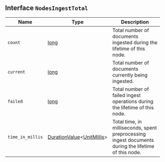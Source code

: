 ## Interface `NodesIngestTotal`

| Name | Type | Description |
| - | - | - |
| `count` | [long](./long.md) | Total number of documents ingested during the lifetime of this node. |
| `current` | [long](./long.md) | Total number of documents currently being ingested. |
| `failed` | [long](./long.md) | Total number of failed ingest operations during the lifetime of this node. |
| `time_in_millis` | [DurationValue](./DurationValue.md)<[UnitMillis](./UnitMillis.md)> | Total time, in milliseconds, spent preprocessing ingest documents during the lifetime of this node. |
